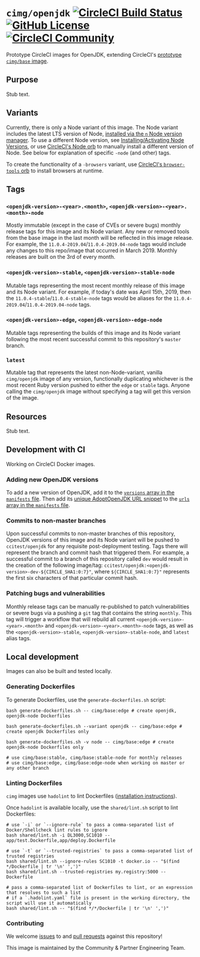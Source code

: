 # `cimg/openjdk` [![CircleCI Build Status](https://circleci.com/gh/CircleCI-Public/cimg-openjdk.svg?style=shield "CircleCI Build Status")](https://circleci.com/gh/CircleCI-Public/cimg-openjdk) [![GitHub License](https://img.shields.io/badge/license-MIT-lightgrey.svg)](https://raw.githubusercontent.com/CircleCI-Public/cimg-openjdk/master/LICENSE) [![CircleCI Community](https://img.shields.io/badge/community-CircleCI%20Discuss-343434.svg)](https://discuss.circleci.com/c/ecosystem/images)

Prototype CircleCI images for OpenJDK, extending CircleCI's [prototype `cimg/base` image](https://github.com/CircleCI-Public/cimg-base).

## Purpose

Stub text.

## Variants

Currently, there is only a Node variant of this image. The Node variant includes the latest LTS version of Node, [installed via the `n` Node version manager](https://github.com/tj/n). To use a different Node version, see [Installing/Activating Node Versions](https://github.com/tj/n#installingactivating-node-versions), or use [CircleCI's Node orb](http://circleci.com/orbs/registry/orb/circleci/node#commands-install-node) to manually install a different version of Node. See below for explanation of specific `-node` (and other) tags.

To create the functionality of a `-browsers` variant, use [CircleCI's `browser-tools` orb](http://github.com/circleci-public/browser-tools-orb/) to install browsers at runtime.

## Tags

### `<openjdk-version>-<year>.<month>`, `<openjdk-version>-<year>.<month>-node`
Mostly immutable (except in the case of CVEs or severe bugs) monthly release tags for this image and its Node variant. Any new or removed tools from the base image in the last month will be reflected in this image release. For example, the `11.0.4-2019.04`/`11.0.4-2019.04-node` tags would include any changes to this repo/image that occurred in March 2019. Monthly releases are built on the 3rd of every month.

### `<openjdk-version>-stable`, `<openjdk-version>-stable-node`
Mutable tags representing the most recent monthly release of this image and its Node variant. For example, if today's date was April 15th, 2019, then the `11.0.4-stable`/`11.0.4-stable-node` tags would be aliases for the `11.0.4-2019.04`/`11.0.4-2019.04-node` tags.

### `<openjdk-version>-edge`, `<openjdk-version>-edge-node`
Mutable tags representing the builds of this image and its Node variant following the most recent successful commit to this repository's `master` branch.

### `latest`
Mutable tag that represents the latest non-Node-variant, vanilla `cimg/openjdk` image of any version, functionally duplicating whichever is the most recent Ruby version pushed to either the `edge` or `stable` tags. Anyone calling the `cimg/openjdk` image without specifying a tag will get this version of the image.

## Resources

Stub text.

## Development with CI

Working on CircleCI Docker images.

### Adding new OpenJDK versions
To add a new version of OpenJDK, add it to the [`versions` array in the `manifests` file](https://github.com/CircleCI-Public/cimg-ruby/blob/master/manifest#L8). Then add its [unique AdoptOpenJDK URL snippet](https://github.com/CircleCI-Public/cimg-ruby/blob/master/manifest#L10-L12) to the [`urls` array in the `manifests` file](https://github.com/CircleCI-Public/cimg-ruby/blob/master/manifest#L13).

### Commits to non-master branches
Upon successful commits to non-master branches of this repository, OpenJDK versions of this image and its Node variant will be pushed to `ccitest/openjdk` for any requisite post-deployment testing. Tags there will represent the branch and commit hash that triggered them. For example, a successful commit to a branch of this repository called `dev` would result in the creation of the following image/tag: `ccitest/openjdk:<openjdk-version>-dev-${CIRCLE_SHA1:0:7}"`, where `${CIRCLE_SHA1:0:7}"` represents the first six characters of that particular commit hash.

### Patching bugs and vulnerabilities
Monthly release tags can be manually re-published to patch vulnerabilities or severe bugs via a pushing a `git` tag that contains the string `monthly`. This tag will trigger a workflow that will rebuild all current `<openjdk-version>-<year>.<month>` and `<openjdk-version>-<year>.<month>-node` tags, as well as the `<openjdk-version>-stable`, `<openjdk-version>-stable-node`, and `latest` alias tags.

## Local development

Images can also be built and tested locally.

### Generating Dockerfiles
To generate Dockerfiles, use the `generate-dockerfiles.sh` script:

```shell
bash generate-dockerfiles.sh -- cimg/base:edge # create openjdk, openjdk-node Dockerfiles

bash generate-dockerfiles.sh --variant openjdk -- cimg/base:edge # create openjdk Dockerfiles only

bash generate-dockerfiles.sh -v node -- cimg/base:edge # create openjdk-node Dockerfiles only

# use cimg/base:stable, cimg/base:stable-node for monthly releases
# use cimg/base:edge, cimg/base:edge-node when working on master or any other branch
```

### Linting Dockerfiles
`cimg` images use `hadolint` to lint Dockerfiles ([installation instructions](https://github.com/hadolint/hadolint#install)).

Once `hadolint` is available locally, use the `shared/lint.sh` script to lint Dockerfiles:

```shell
# use `-i` or `--ignore-rule` to pass a comma-separated list of Docker/Shellcheck lint rules to ignore
bash shared/lint.sh -i DL3000,SC1010 -- app/test.Dockerfile,app/deploy.Dockerfile

# use `-t` or `--trusted-registries` to pass a comma-separated list of trusted registries
bash shared/lint.sh --ignore-rules SC1010 -t docker.io -- "$(find */Dockerfile | tr '\n' ',')"
bash shared/lint.sh --trusted-registries my.registry:5000 -- Dockerfile

# pass a comma-separated list of Dockerfiles to lint, or an expression that resolves to such a list
# if a `.hadolint.yaml` file is present in the working directory, the script will use it automatically
bash shared/lint.sh -- "$(find */*/Dockerfile | tr '\n' ',')"
```

### Contributing
We welcome [issues](https://github.com/CircleCI-Public/cimg-openjdk/issues) to and [pull requests](https://github.com/CircleCI-Public/cimg-openjdk/pulls) against this repository!

This image is maintained by the Community & Partner Engineering Team.
